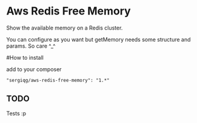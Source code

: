 # Aws Redis Free Memory
Show the available memory on a Redis cluster.

You can configure as you want but getMemory needs some structure and params. So care ^_^

#How to install

add to your composer

``"sergiqg/aws-redis-free-memory": "1.*"``

## TODO
Tests :p

